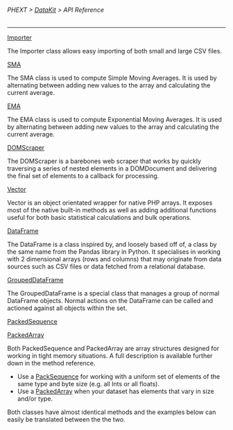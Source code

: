 ###### PHEXT > [DataKit](../../README.md) > API Reference

------

[Importer](Importer.md)

The Importer class allows easy importing of both small and large CSV files.

[SMA](SMA.md)

The SMA class is used to compute Simple Moving Averages. It is used by alternating between adding new values to the array and calculating the current average.

[EMA](EMA.md)

The EMA class is used to compute Exponential Moving Averages. It is used by alternating between adding new values to the array and calculating the current average.

[DOMScraper](DOMScraper.md)

The DOMScraper is a barebones web scraper that works by quickly traversing a series of nested elements in a DOMDocument and delivering the final set of elements to a callback for processing.

[Vector](Vector.md)

Vector is an object orientated wrapper for native PHP arrays. It exposes most of the native built-in methods as well as adding additional functions useful for both basic statistical calculations and bulk operations.

[DataFrame](DataFrame.md)

The DataFrame is a class inspired by, and loosely based off of, a class by the same name from the Pandas library in Python. It specialises in working with 2 dimensional arrays (rows and columns) that may originate from data sources such as CSV files or data fetched from a relational database.

[GroupedDataFrame](GroupedDataFrame.md)

The GroupedDataFrame is a special class that manages a group of normal DataFrame objects. Normal actions on the DataFrame can be called and actioned against all objects within the set.

[PackedSequence](PackedSequence.md)

[PackedArray](PackedArray.md)

Both PackedSequence and PackedArray are array structures designed for working in tight memory situations. A full description is available further down in the method reference.

- Use a [PackSequence](PackedSequence.md) for working with a uniform set of elements of the same type and byte size (e.g. all Ints or all floats).
- Use a [PackedArray](PackedArray.md) when your dataset has elements that vary in size and/or type.

Both classes have almost identical methods and the examples below can easily be translated between the the two.

